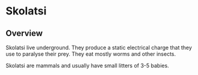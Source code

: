 # Skolatsi

## Overview
Skolatsi live underground. They produce a static electrical charge that they use to paralyse their prey. They eat mostly worms and other insects.

Skolatsi are mammals and usually have small litters of 3-5 babies.